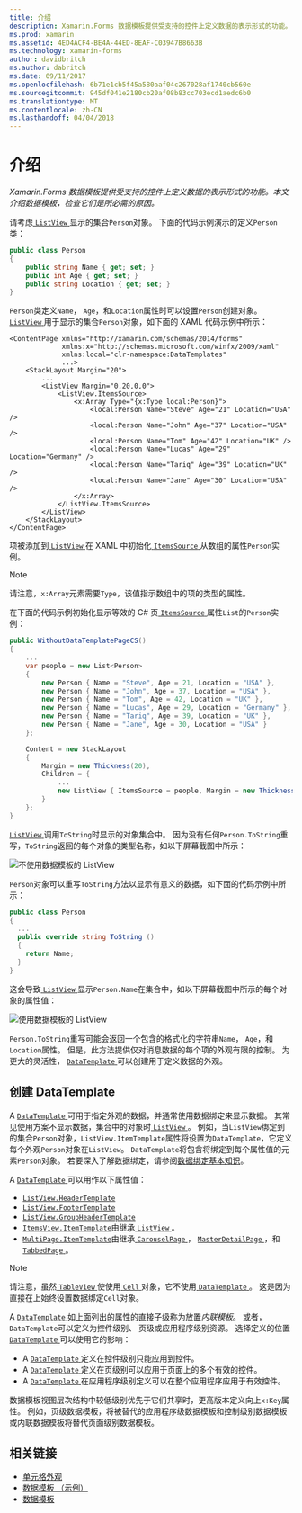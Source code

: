 ```yaml
---
title: 介绍
description: Xamarin.Forms 数据模板提供受支持的控件上定义数据的表示形式的功能。 本文介绍数据模板，检查它们是所必需的原因。
ms.prod: xamarin
ms.assetid: 4ED4ACF4-BE4A-44ED-8EAF-C03947B8663B
ms.technology: xamarin-forms
author: davidbritch
ms.author: dabritch
ms.date: 09/11/2017
ms.openlocfilehash: 6b71e1cb5f45a580aaf04c267028af1740cb560e
ms.sourcegitcommit: 945df041e2180cb20af08b83cc703ecd1aedc6b0
ms.translationtype: MT
ms.contentlocale: zh-CN
ms.lasthandoff: 04/04/2018
---
```

# <a name="introduction"></a>介绍

_Xamarin.Forms 数据模板提供受支持的控件上定义数据的表示形式的功能。本文介绍数据模板，检查它们是所必需的原因。_

请考虑[ `ListView` ](https://developer.xamarin.com/api/type/Xamarin.Forms.ListView/)显示的集合`Person`对象。 下面的代码示例演示的定义`Person`类：

```csharp
public class Person
{
    public string Name { get; set; }
    public int Age { get; set; }
    public string Location { get; set; }
}
```

`Person`类定义`Name`， `Age`，和`Location`属性时可以设置`Person`创建对象。 [ `ListView` ](https://developer.xamarin.com/api/type/Xamarin.Forms.ListView/)用于显示的集合`Person`对象，如下面的 XAML 代码示例中所示：

```xaml
<ContentPage xmlns="http://xamarin.com/schemas/2014/forms"
             xmlns:x="http://schemas.microsoft.com/winfx/2009/xaml"
             xmlns:local="clr-namespace:DataTemplates"
             ...>
    <StackLayout Margin="20">
        ...
        <ListView Margin="0,20,0,0">
            <ListView.ItemsSource>
                <x:Array Type="{x:Type local:Person}">
                    <local:Person Name="Steve" Age="21" Location="USA" />
                    <local:Person Name="John" Age="37" Location="USA" />
                    <local:Person Name="Tom" Age="42" Location="UK" />
                    <local:Person Name="Lucas" Age="29" Location="Germany" />
                    <local:Person Name="Tariq" Age="39" Location="UK" />
                    <local:Person Name="Jane" Age="30" Location="USA" />
                </x:Array>
            </ListView.ItemsSource>
        </ListView>
    </StackLayout>
</ContentPage>
```

项被添加到[ `ListView` ](https://developer.xamarin.com/api/type/Xamarin.Forms.ListView/)在 XAML 中初始化[ `ItemsSource` ](https://developer.xamarin.com/api/property/Xamarin.Forms.ItemsView%3CTVisual%3E.ItemsSource/)从数组的属性`Person`实例。

> [!NOTE]
> 请注意，`x:Array`元素需要`Type`，该值指示数组中的项的类型的属性。

在下面的代码示例初始化显示等效的 C# 页[ `ItemsSource` ](https://developer.xamarin.com/api/property/Xamarin.Forms.ItemsView%3CTVisual%3E.ItemsSource/)属性`List`的`Person`实例：

```csharp
public WithoutDataTemplatePageCS()
{
    ...
    var people = new List<Person>
    {
        new Person { Name = "Steve", Age = 21, Location = "USA" },
        new Person { Name = "John", Age = 37, Location = "USA" },
        new Person { Name = "Tom", Age = 42, Location = "UK" },
        new Person { Name = "Lucas", Age = 29, Location = "Germany" },
        new Person { Name = "Tariq", Age = 39, Location = "UK" },
        new Person { Name = "Jane", Age = 30, Location = "USA" }
    };

    Content = new StackLayout
    {
        Margin = new Thickness(20),
        Children = {
            ...
            new ListView { ItemsSource = people, Margin = new Thickness(0, 20, 0, 0) }
        }
    };
}
```

[ `ListView` ](https://developer.xamarin.com/api/type/Xamarin.Forms.ListView/)调用`ToString`时显示的对象集合中。 因为没有任何`Person.ToString`重写，`ToString`返回的每个对象的类型名称，如以下屏幕截图中所示：

![](introduction-images/no-data-template.png "不使用数据模板的 ListView")

`Person`对象可以重写`ToString`方法以显示有意义的数据，如下面的代码示例中所示：

```csharp
public class Person
{
  ...
  public override string ToString ()
  {
    return Name;
  }
}
```

这会导致[ `ListView` ](https://developer.xamarin.com/api/type/Xamarin.Forms.ListView/)显示`Person.Name`在集合中，如以下屏幕截图中所示的每个对象的属性值：

![](introduction-images/override-tostring.png "使用数据模板的 ListView")

`Person.ToString`重写可能会返回一个包含的格式化的字符串`Name`， `Age`，和`Location`属性。 但是，此方法提供仅对消息数据的每个项的外观有限的控制。 为更大的灵活性， [ `DataTemplate` ](https://developer.xamarin.com/api/type/Xamarin.Forms.DataTemplate/)可以创建用于定义数据的外观。

## <a name="creating-a-datatemplate"></a>创建 DataTemplate

A [ `DataTemplate` ](https://developer.xamarin.com/api/type/Xamarin.Forms.DataTemplate/)可用于指定外观的数据，并通常使用数据绑定来显示数据。 其常见使用方案不显示数据，集合中的对象时[ `ListView` ](https://developer.xamarin.com/api/type/Xamarin.Forms.ListView/)。 例如，当`ListView`绑定到的集合`Person`对象，`ListView.ItemTemplate`属性将设置为`DataTemplate`，它定义每个外观`Person`对象在`ListView`。 `DataTemplate`将包含将绑定到每个属性值的元素`Person`对象。 若要深入了解数据绑定，请参阅[数据绑定基本知识](~/xamarin-forms/xaml/xaml-basics/data-binding-basics.md)。

A [ `DataTemplate` ](https://developer.xamarin.com/api/type/Xamarin.Forms.DataTemplate/)可以用作以下属性值：

- [`ListView.HeaderTemplate`](https://developer.xamarin.com/api/property/Xamarin.Forms.ListView.HeaderTemplate/)
- [`ListView.FooterTemplate`](https://developer.xamarin.com/api/property/Xamarin.Forms.ListView.FooterTemplate/)
- [`ListView.GroupHeaderTemplate`](https://developer.xamarin.com/api/property/Xamarin.Forms.ListView.GroupHeaderTemplate/)
- [`ItemsView.ItemTemplate`](https://developer.xamarin.com/api/type/Xamarin.Forms.ItemsView%3CTVisual%3E/)由继承[ `ListView` ](https://developer.xamarin.com/api/type/Xamarin.Forms.ListView/)。
- [`MultiPage.ItemTemplate`](https://developer.xamarin.com/api/type/Xamarin.Forms.MultiPage%3CT%3E/)由继承[ `CarouselPage` ](https://developer.xamarin.com/api/type/Xamarin.Forms.CarouselPage/)， [ `MasterDetailPage` ](https://developer.xamarin.com/api/type/Xamarin.Forms.MasterDetailPage/)，和[ `TabbedPage` ](https://developer.xamarin.com/api/type/Xamarin.Forms.TabbedPage/)。

> [!NOTE]
> 请注意，虽然[ `TableView` ](https://developer.xamarin.com/api/type/Xamarin.Forms.TableView/)使使用[ `Cell` ](https://developer.xamarin.com/api/type/Xamarin.Forms.Cell/)对象，它不使用[ `DataTemplate` ](https://developer.xamarin.com/api/type/Xamarin.Forms.DataTemplate/)。 这是因为直接在上始终设置数据绑定`Cell`对象。

A [ `DataTemplate` ](https://developer.xamarin.com/api/type/Xamarin.Forms.DataTemplate/)如上面列出的属性的直接子级称为放置*内联模板*。 或者，`DataTemplate`可以定义为控件级别、 页级或应用程序级别资源。 选择定义的位置[ `DataTemplate` ](https://developer.xamarin.com/api/type/Xamarin.Forms.DataTemplate/)可以使用它的影响：

- A [ `DataTemplate` ](https://developer.xamarin.com/api/type/Xamarin.Forms.DataTemplate/)定义在控件级别只能应用到控件。
- A [ `DataTemplate` ](https://developer.xamarin.com/api/type/Xamarin.Forms.DataTemplate/)定义在页级别可以应用于页面上的多个有效的控件。
- A [ `DataTemplate` ](https://developer.xamarin.com/api/type/Xamarin.Forms.DataTemplate/)在应用程序级别定义可以在整个应用程序应用于有效控件。

数据模板视图层次结构中较低级别优先于它们共享时，更高版本定义向上`x:Key`属性。 例如，页级数据模板，将被替代的应用程序级数据模板和控制级别数据模板或内联数据模板将替代页面级别数据模板。


## <a name="related-links"></a>相关链接

- [单元格外观](~/xamarin-forms/user-interface/listview/customizing-cell-appearance.md)
- [数据模板 （示例）](https://developer.xamarin.com/samples/xamarin-forms/templates/datatemplates/)
- [数据模板](https://developer.xamarin.com/api/type/Xamarin.Forms.DataTemplate/)
